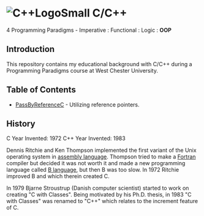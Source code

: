 # ![C++LogoSmall](https://github.com/Spades86/Undergraduate/blob/master/images/C++LogoSmall.png?raw=true) C/C++ 

4 Programming Paradigms - Imperative : Functional : Logic : <b>OOP</b>

## Introduction
This repository contains my educational background with C/C++ during a Programming Paradigms course at West Chester University.

## Table of Contents
* [PassByReferenceC](https://github.com/Spades86/Undergraduate/tree/master/C/PassByReferenceC) - Utilizing reference pointers.
	
## History
C Year Invented: 1972
C++ Year Invented: 1983

Dennis Ritchie and Ken Thompson implemented the first variant of the Unix operating system in [assembly language](https://en.wikipedia.org/wiki/Assembly_language). Thompson tried to make a [Fortran](https://en.wikipedia.org/wiki/Fortran) compiler but decided it was not worth it and made a new programming language called [B language](https://en.wikipedia.org/wiki/B_(programming_language)), but then B was too slow. In 1972 Ritchie improved B and which therein created C.

In 1979 Bjarne Stroustrup (Danish computer scientist) started to work on creating "C with Classes". Being motivated by his Ph.D. thesis, in 1983 "C with Classes" was renamed to "C++" which relates to the increment feature of C.
